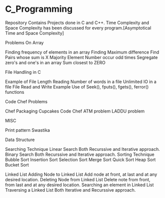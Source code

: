 # C_Programming
Repository Contains Projects done in C and C++.
Time Complexity and Space Complexity has been discussed for every program.[Asymptotical Time and Space Complexity]

Problems On Array

Finding frequency of elements in an array
Finding Maximum difference 
Find Pairs whose sum is X
Majority Element
Number occur odd times
Segregate zero's and one's in an array
Sum closest to ZERO

File Handling in C

Example of File Length
Reading Number of words in a file
Unlimited IO in a file
File Read and Write Example
Use of Seek(), fputs(), fgets(), ferror() functions

Code Chef Problems

Chef Packaging Cupcakes
Code Chef ATM problem
LADDU problem

MISC

Print pattern Swastika

Data Structure

Searching Technique
	Linear Search
		Both Recurssive and Iterative approach.
	Binary Search
		Both Recurssive and Iterative approach.
Sorting Technique
	Bubble Sort
	Insertion Sort
	Selection Sort
	Merge Sort
	Quick Sort
	Heap Sort
	Bucket Sort

Linked List
	Adding Node to Linked List 
		Add node at front, at last and at any desired location.
	Deleting Node from Linked List
		Delete note from front, from last and at any desired location.
	Searching an element in Linked List
	Traversing a Linked List
		Both Iterative and Recurssive approach.

